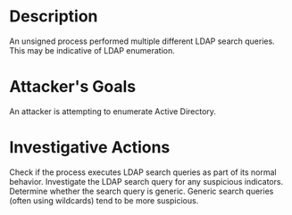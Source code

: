 # Description
An unsigned process performed multiple different LDAP search queries. This may be indicative of LDAP enumeration.
# Attacker's Goals
An attacker is attempting to enumerate Active Directory.
# Investigative Actions
Check if the process executes LDAP search queries as part of its normal behavior.
Investigate the LDAP search query for any suspicious indicators.
Determine whether the search query is generic. Generic search queries (often using wildcards) tend to be more suspicious.
